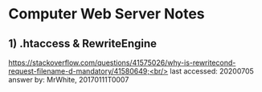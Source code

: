 # Computer Web Server Notes
## 1) .htaccess & RewriteEngine
https://stackoverflow.com/questions/41575026/why-is-rewritecond-request-filename-d-mandatory/41580649;<br/>
last accessed: 20200705<br/>
answer by: MrWhite, 20170111T0007
